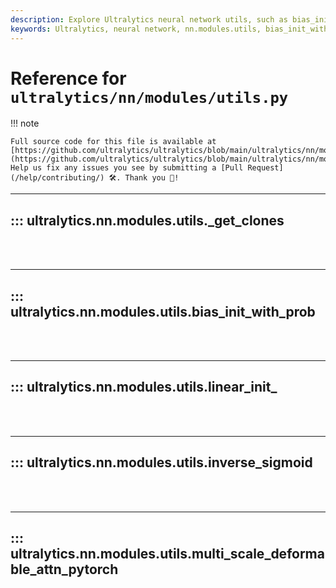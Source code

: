 ```yaml
---
description: Explore Ultralytics neural network utils, such as bias_init_with_prob, inverse_sigmoid and multi_scale_deformable_attn_pytorch functions.
keywords: Ultralytics, neural network, nn.modules.utils, bias_init_with_prob, inverse_sigmoid, multi_scale_deformable_attn_pytorch
---
```


# Reference for `ultralytics/nn/modules/utils.py`

!!! note

    Full source code for this file is available at [https://github.com/ultralytics/ultralytics/blob/main/ultralytics/nn/modules/utils.py](https://github.com/ultralytics/ultralytics/blob/main/ultralytics/nn/modules/utils.py). Help us fix any issues you see by submitting a [Pull Request](/help/contributing/) 🛠️. Thank you 🙏!

---
## ::: ultralytics.nn.modules.utils._get_clones
<br><br>

---
## ::: ultralytics.nn.modules.utils.bias_init_with_prob
<br><br>

---
## ::: ultralytics.nn.modules.utils.linear_init_
<br><br>

---
## ::: ultralytics.nn.modules.utils.inverse_sigmoid
<br><br>

---
## ::: ultralytics.nn.modules.utils.multi_scale_deformable_attn_pytorch
<br><br>
